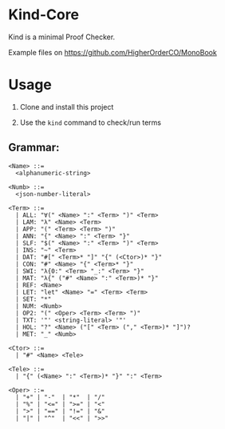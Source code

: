 # Kind-Core

Kind is a minimal Proof Checker.

Example files on https://github.com/HigherOrderCO/MonoBook

# Usage

1. Clone and install this project

2. Use the `kind` command to check/run terms

## Grammar:

```
<Name> ::=
  <alphanumeric-string>

<Numb> ::=
  <json-number-literal>

<Term> ::=
  | ALL: "∀(" <Name> ":" <Term> ")" <Term>
  | LAM: "λ" <Name> <Term>
  | APP: "(" <Term> <Term> ")"
  | ANN: "{" <Name> ":" <Term> "}"
  | SLF: "$(" <Name> ":" <Term> ")" <Term>
  | INS: "~" <Term>
  | DAT: "#[" <Term>* "]" "{" (<Ctor>)* "}"
  | CON: "#" <Name> "{" <Term>* "}"
  | SWI: "λ{0:" <Term> "_:" <Term> "}"
  | MAT: "λ{" ("#" <Name> ":" <Term>)* "}"
  | REF: <Name>
  | LET: "let" <Name> "=" <Term> <Term>
  | SET: "*"
  | NUM: <Numb>
  | OP2: "(" <Oper> <Term> <Term> ")"
  | TXT: '"' <string-literal> '"'
  | HOL: "?" <Name> ("[" <Term> ("," <Term>)* "]")?
  | MET: "_" <Numb>

<Ctor> ::=
  | "#" <Name> <Tele>

<Tele> ::=
  | "{" (<Name> ":" <Term>)* "}" ":" <Term>

<Oper> ::=
  | "+" | "-"  | "*"  | "/"
  | "%" | "<=" | ">=" | "<"
  | ">" | "==" | "!=" | "&"
  | "|" | "^"  | "<<" | ">>"
```
